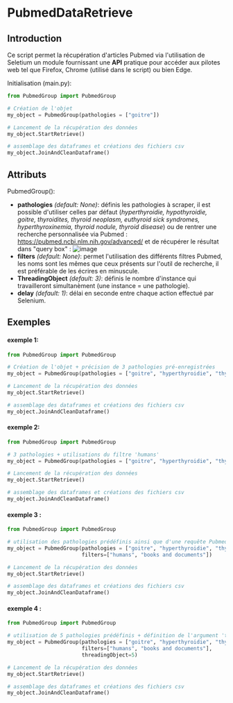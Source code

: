 # PubmedDataRetrieve

## Introduction

Ce script permet la récupération d'articles Pubmed via l'utilisation de Seletium un module fournissant une **API** pratique pour accéder aux pilotes web tel que Firefox, 
Chrome (utilisé dans le script) ou bien Edge. 

Initialisation (main.py): 

```python
from PubmedGroup import PubmedGroup

# Création de l'objet
my_object = PubmedGroup(pathologies = ["goitre"])

# Lancement de la récupération des données
my_object.StartRetrieve()

# assemblage des dataframes et créations des fichiers csv
my_object.JoinAndCleanDataframe()
```

## Attributs

PubmedGroup():
- **pathologies** *(default: None)*: définis les pathologies à scraper, il est possible d'utiliser celles par défaut (*hyperthyroidie, hypothyroidie, goitre, 
thyroidites, thyroid neoplasm, euthyroid sick syndromes, hyperthyroxinemia, thyroid nodule, thyroid disease*) ou de rentrer une recherche personnalisée
via Pubmed : https://pubmed.ncbi.nlm.nih.gov/advanced/ et de récupérer le résultat dans "query box" :
![image](https://user-images.githubusercontent.com/90567698/174417518-efad561e-001d-4bb8-b56e-a5112f42261f.png)
- **filters** *(default: None)*: permet l'utilisation des différents filtres Pubmed, les noms sont les mêmes que ceux présents sur l'outil de recherche, il est préférable de les écrires en minuscule.
- **ThreadingObject** *(default: 3)*: définis le nombre d'instance qui travailleront simultanèment (une instance = une pathologie).
- **delay** *(default: 1)*: délai en seconde entre chaque action effectué par Selenium.

## Exemples

#### exemple 1:
````python
from PubmedGroup import PubmedGroup

# Création de l'objet + précision de 3 pathologies pré-enregistrées
my_object = PubmedGroup(pathologies = ["goitre", "hyperthyroidie", "thyroid neoplasm"])

# Lancement de la récupération des données
my_object.StartRetrieve()

# assemblage des dataframes et créations des fichiers csv
my_object.JoinAndCleanDataframe()
````

#### exemple 2:
````python
from PubmedGroup import PubmedGroup

# 3 pathologies + utilisations du filtre 'humans'
my_object = PubmedGroup(pathologies = ["goitre", "hyperthyroidie", "thyroid neoplasm"], filters=["humans"])

# Lancement de la récupération des données
my_object.StartRetrieve()

# assemblage des dataframes et créations des fichiers csv
my_object.JoinAndCleanDataframe()
````

#### exemple 3 : 
````python
from PubmedGroup import PubmedGroup

# utilisation des pathologies prédéfinis ainsi que d'une requête Pubmed + ajouts d'un nouveau filtre
my_object = PubmedGroup(pathologies = ["goitre", "hyperthyroidie", "thyroid neoplasm", "((thyroid neoplasms) OR (thyroid cancer)) OR (thyroid carcinoma)"], 
                        filters=["humans", "books and documents"])

# Lancement de la récupération des données
my_object.StartRetrieve()

# assemblage des dataframes et créations des fichiers csv
my_object.JoinAndCleanDataframe()
````

#### exemple 4 : 
````python
from PubmedGroup import PubmedGroup

# utilisation de 5 pathologies prédéfinis + définition de l'argument 'threadingObject' à 5 pour faire travailler les 5 pathos simultanèments.
my_object = PubmedGroup(pathologies = ["goitre", "hyperthyroidie", "thyroid neoplasm", "euthyroid sick syndromes", "thyroid disease"], 
                        filters=["humans", "books and documents"],
                        threadingObject=5)

# Lancement de la récupération des données
my_object.StartRetrieve()

# assemblage des dataframes et créations des fichiers csv
my_object.JoinAndCleanDataframe()
````
